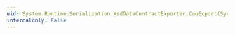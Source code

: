 ```yaml
---
uid: System.Runtime.Serialization.XsdDataContractExporter.CanExport(System.Collections.Generic.ICollection{System.Reflection.Assembly})
internalonly: False
---
```

